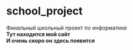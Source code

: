 # school_project
Финальный школьный проект по информатике\
**Тут находится мой сайт**\
**И очень скоро он здесь появится**
